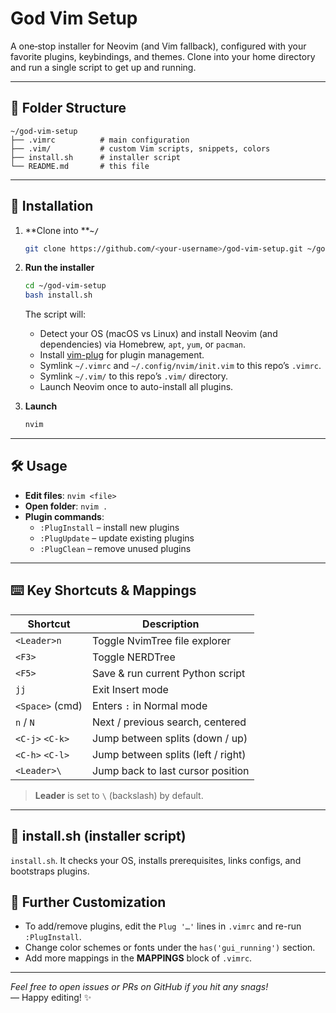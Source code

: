 # God Vim Setup

A one‑stop installer for Neovim (and Vim fallback), configured with your favorite plugins, keybindings, and themes. Clone into your home directory and run a single script to get up and running.

---

## 📂 Folder Structure

```plaintext
~/god-vim-setup
├── .vimrc          # main configuration
├── .vim/           # custom Vim scripts, snippets, colors
├── install.sh      # installer script
└── README.md       # this file
```

---

## 🚀 Installation

1. **Clone into ****`~/`**

   ```bash
   git clone https://github.com/<your‑username>/god‑vim‑setup.git ~/god‑vim‑setup
   ```

2. **Run the installer**

   ```bash
   cd ~/god‑vim‑setup
   bash install.sh
   ```

   The script will:

   - Detect your OS (macOS vs Linux) and install Neovim (and dependencies) via Homebrew, `apt`, `yum`, or `pacman`.
   - Install [vim-plug](https://github.com/junegunn/vim-plug) for plugin management.
   - Symlink `~/.vimrc` and `~/.config/nvim/init.vim` to this repo’s `.vimrc`.
   - Symlink `~/.vim/` to this repo’s `.vim/` directory.
   - Launch Neovim once to auto-install all plugins.

3. **Launch**

   ```bash
   nvim
   ```

---

## 🛠 Usage

- **Edit files**: `nvim <file>`
- **Open folder**: `nvim .`
- **Plugin commands**:
  - `:PlugInstall`  – install new plugins
  - `:PlugUpdate`   – update existing plugins
  - `:PlugClean`    – remove unused plugins

---

## ⌨️ Key Shortcuts & Mappings

| Shortcut        | Description                        |
| --------------- | ---------------------------------- |
| `<Leader>n`     | Toggle NvimTree file explorer      |
| `<F3>`          | Toggle NERDTree                    |
| `<F5>`          | Save & run current Python script   |
| `jj`            | Exit Insert mode                   |
| `<Space>` (cmd) | Enters `:` in Normal mode          |
| `n` / `N`       | Next / previous search, centered   |
| `<C-j>` `<C-k>` | Jump between splits (down / up)    |
| `<C-h>` `<C-l>` | Jump between splits (left / right) |
| `<Leader>\`     | Jump back to last cursor position  |

> **Leader** is set to `\` (backslash) by default.

---

## 🔧 install.sh (installer script)

 `install.sh`. It checks your OS, installs prerequisites, links configs, and bootstraps plugins.


## 📖 Further Customization

- To add/remove plugins, edit the `Plug '…'` lines in `.vimrc` and re-run `:PlugInstall`.
- Change color schemes or fonts under the `has('gui_running')` section.
- Add more mappings in the **MAPPINGS** block of `.vimrc`.

---

*Feel free to open issues or PRs on GitHub if you hit any snags!*\
— Happy editing! ✨

